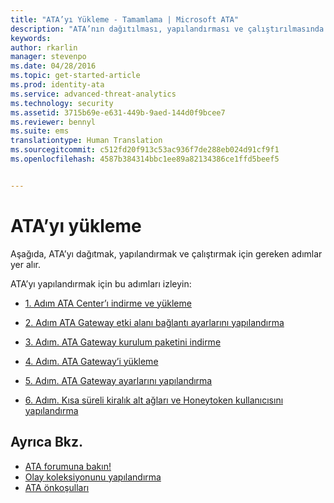 ```yaml
---
title: "ATA’yı Yükleme - Tamamlama | Microsoft ATA"
description: "ATA’nın dağıtılması, yapılandırması ve çalıştırılmasında sağlamak için gereken adımlarda size yol gösterir."
keywords: 
author: rkarlin
manager: stevenpo
ms.date: 04/28/2016
ms.topic: get-started-article
ms.prod: identity-ata
ms.service: advanced-threat-analytics
ms.technology: security
ms.assetid: 3715b69e-e631-449b-9aed-144d0f9bcee7
ms.reviewer: bennyl
ms.suite: ems
translationtype: Human Translation
ms.sourcegitcommit: c512fd20f913c53ac936f7de288eb024d91cf9f1
ms.openlocfilehash: 4587b384314bbc1ee89a82134386ce1ffd5beef5


---
```


# ATA’yı yükleme

Aşağıda, ATA’yı dağıtmak, yapılandırmak ve çalıştırmak için gereken adımlar yer alır.

ATA’yı yapılandırmak için bu adımları izleyin:


-   [1. Adım ATA Center’ı indirme ve yükleme](install-ata-step1.md)

-   [2. Adım ATA Gateway etki alanı bağlantı ayarlarını yapılandırma](install-ata-step2.md)

-   [3. Adım. ATA Gateway kurulum paketini indirme](install-ata-step3.md)

-   [4. Adım. ATA Gateway’i yükleme](install-ata-step4.md)

-   [5. Adım. ATA Gateway ayarlarını yapılandırma](install-ata-step5.md)

-   [6. Adım. Kısa süreli kiralık alt ağları ve Honeytoken kullanıcısını yapılandırma](install-ata-step6.md)


## Ayrıca Bkz.

- [ATA forumuna bakın!](https://social.technet.microsoft.com/Forums/security/home?forum=mata)
- [Olay koleksiyonunu yapılandırma](configure-event-collection.md)
- [ATA önkoşulları](/advanced-threat-analytics/plan-design/ata-prerequisites)




<!--HONumber=Jul16_HO3-->


